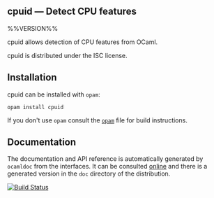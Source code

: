 ## cpuid — Detect CPU features

%%VERSION%%

cpuid allows detection of CPU features from OCaml.

cpuid is distributed under the ISC license.

## Installation

cpuid can be installed with `opam`:

    opam install cpuid

If you don't use `opam` consult the [`opam`](opam) file for build
instructions.

## Documentation

The documentation and API reference is automatically generated by
`ocamldoc` from the interfaces. It can be consulted [online][doc]
and there is a generated version in the `doc` directory of the
distribution.

[doc]: https://pqwy.github.io/cpuid/doc

[![Build Status](https://travis-ci.org/pqwy/cpuid.svg?branch=master)](https://travis-ci.org/pqwy/cpuid)
